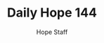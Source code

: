 ---
image: /assets/img/daily-hope-default-artwork.png
title: Daily Hope 144
number: 144
categories:
  - Daily Hope
author: Hope Staff
notes: Daily Hope 144
embed: >-
  <iframe src="https://open.spotify.com/embed/episode/68HEvHgaxL5lM9CDJ0vDIJ?utm_source=generator" width="400px" height="102px" frameborder=“0" scrolling=“no”></iframe>
---
